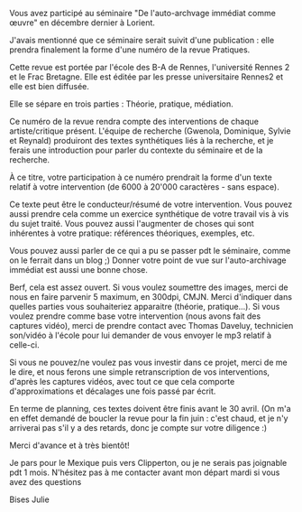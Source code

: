 Vous avez participé au séminaire "De l'auto-archvage immédiat comme œuvre" en décembre dernier à Lorient.

J'avais mentionné que ce séminaire serait suivit d'une publication : elle prendra finalement la forme d'une numéro de la revue Pratiques.

Cette revue est portée par l'école des B-A de Rennes, l'université Rennes 2 et le Frac Bretagne. Elle est éditée par les presse universitaire Rennes2 et elle est bien diffusée.

Elle se sépare en trois parties : Théorie, pratique, médiation.

Ce numéro de la revue rendra compte des interventions de chaque artiste/critique présent. 
L'équipe de recherche (Gwenola, Dominique, Sylvie et Reynald) produiront des textes synthétiques liés à la recherche, et je ferais une introduction pour parler du contexte du séminaire et de la recherche.

À ce titre, votre participation à ce numéro prendrait la forme d'un texte relatif à votre intervention (de 6000 à 20'000 caractères - sans espace). 

Ce texte peut être le conducteur/résumé de votre intervention. Vous pouvez aussi prendre cela comme un exercice synthétique de votre travail vis à vis du sujet traité. Vous pouvez aussi l'augmenter de choses qui sont inhérentes à votre pratique: références théoriques, exemples, etc.

Vous pouvez aussi parler de ce qui a pu se passer pdt le séminaire, comme on le ferrait dans un blog ;)
Donner votre point de vue sur l'auto-archivage immédiat est aussi une bonne chose. 

Berf, cela est assez ouvert. Si vous voulez soumettre des images, merci de nous en faire parvenir 5 maximum, en 300dpi, CMJN.
Merci d'indiquer dans quelles parties vous souhaiteriez apparaitre (théorie, pratique...).
Si vous voulez prendre comme base votre intervention (nous avons fait des captures vidéo), merci de prendre contact avec Thomas Daveluy, technicien son/vidéo à l'école pour lui demander de vous envoyer le mp3 relatif à celle-ci.

Si vous ne pouvez/ne voulez pas vous investir dans ce projet, merci de me le dire, et nous ferons une simple retranscription de vos interventions, d'après les captures vidéos, avec tout ce que cela comporte d'approximations et décalages une fois passé par écrit.

En terme de planning, ces textes doivent être finis avant le 30 avril. (On m'a en effet demandé de boucler la revue pour la fin juin : c'est chaud, et je n'y arriverai pas s'il y a des retards, donc je compte sur votre diligence :)

Merci d'avance et à très bientôt!

Je pars pour le Mexique puis vers Clipperton, ou je ne serais pas joignable pdt 1 mois. 
N'hésitez pas à me contacter avant mon départ mardi si vous avez des questions

Bises
Julie